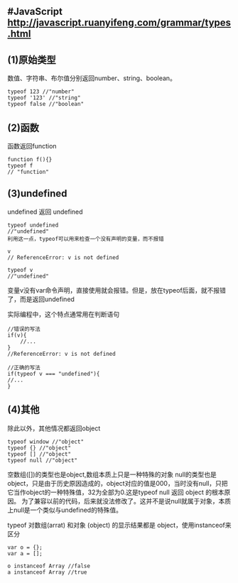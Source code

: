 #JavaScript
http://javascript.ruanyifeng.com/grammar/types.html
---
(1)原始类型
-
数值、字符串、布尔值分别返回number、string、boolean。

	typeof 123 //"number"
	typeof '123' //"string"
	typeof false //"boolean"
(2)函数
-
函数返回function

	function f(){}
	typeof f
	// "function"

(3)undefined
-
undefined 返回 undefined

	typeof undefined
	//"undefined"
	利用这一点，typeof可以用来检查一个没有声明的变量，而不报错

	v
	// ReferenceError: v is not defined

	typeof v
	//"undefined"

变量v没有var命令声明，直接使用就会报错。但是，放在typeof后面，就不报错了，而是返回undefined

实际编程中，这个特点通常用在判断语句

	//错误的写法
	if(v){
		//...
	}
	//ReferenceError: v is not defined
	
	//正确的写法
	if(typeof v === "undefined"){
	//...
	}



(4)其他
-
除此以外，其他情况都返回object

	typeof window //"object"
	typeof {} //"object"
	typeof [] //"object"
	typeof null //"object"

空数组([])的类型也是object,数组本质上只是一种特殊的对象
null的类型也是object，只是由于历史原因造成的，object对应的值是000，当时没有null，只把它当作object的一种特殊值，32为全部为0.这是typeof null 返回 object 的根本原因。
为了兼容以前的代码，后来就没法修改了。这并不是说null就属于对象，本质上null是一个类似与undefined的特殊值。

typeof 对数组(arrat) 和对象 (object) 的显示结果都是 object，使用instanceof来区分

	var o = {};
	var a = [];
	
	o instanceof Array //false
	a instanceof Array //true